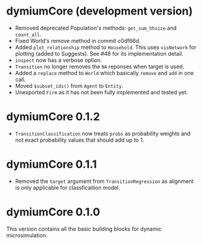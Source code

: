 # dymiumCore (development version)

- Removed deprecated Population's methods: `get_sum_hhsize` and `count_all`.
- Fixed World's remove method in commit c0df66d.
- Added `plot_relationship` method to `Household`. This uses `visNetwork` for plotting (added to Suggests). See #48 for its implementation detail.
- `inspect` now has a verbose option.
- `Transition` no longer removes the `NA` reponses when target is used.
- Added a `replace` method to `World` which basically `remove` and `add` in one call.
- Moved `$subset_ids()` from `Agent`  to `Entity`.
- Unexported `Firm` as it has not been fully implemented and tested yet.

# dymiumCore 0.1.2

- `TransitionClassification` now treats `probs` as probability weights and not exact probability values that should add up to 1. 

# dymiumCore 0.1.1

- Removed the `target` argument from `TransitionRegression` as alignment is only applicable for classficaition model.

# dymiumCore 0.1.0

This version contains all the basic building blocks for dynamic microsimulation.
